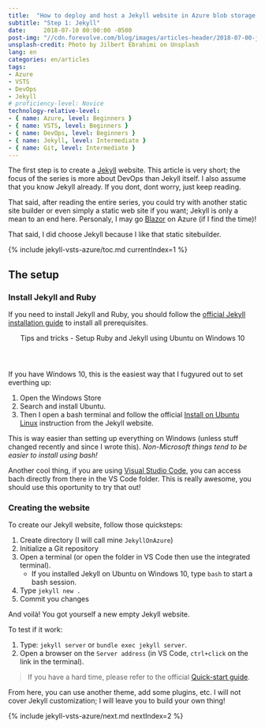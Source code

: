 ```yaml
---
title:  "How to deploy and host a Jekyll website in Azure blob storage using a VSTS continuous deployment pipeline"
subtitle: "Step 1: Jekyll"
date:     2018-07-10 00:00:00 -0500
post-img: "//cdn.forevolve.com/blog/images/articles-header/2018-07-00-jekyll-vsts-azure-v3.jpg"
unsplash-credit: Photo by Jilbert Ebrahimi on Unsplash
lang: en
categories: en/articles
tags: 
- Azure
- VSTS
- DevOps
- Jekyll
# proficiency-level: Novice
technology-relative-level:
- { name: Azure, level: Beginners }
- { name: VSTS, level: Beginners }
- { name: DevOps, level: Beginners }
- { name: Jekyll, level: Intermediate }
- { name: Git, level: Intermediate }
---
```


The first step is to create a [Jekyll](https://jekyllrb.com/) website.
This article is very short; the focus of the series is more about DevOps than Jekyll itself.
I also assume that you know Jekyll already.
If you dont, dont worry, just keep reading.

That said, after reading the entire series, you could try with another static site builder or even simply a static web site if you want; Jekyll is only a mean to an end here. Personaly, I may go [Blazor](https://github.com/aspnet/Blazor) on Azure (if I find the time)!

That said, I did choose Jekyll because I like that static sitebuilder.<!--more-->

{% include jekyll-vsts-azure/toc.md currentIndex=1 %}

## The setup

### Install Jekyll and Ruby

If you need to install Jekyll and Ruby, you should follow the [official Jekyll installation guide](https://jekyllrb.com/docs/installation/) to install all prerequisites.

<aside>
    <header>Tips and tricks - Setup Ruby and Jekyll using Ubuntu on Windows 10</header>
    <section>
        <p>If you have Windows 10, this is the easiest way that I fugyured out to set everthing up:</p>
        <ol>
            <li>Open the Windows Store</li>
            <li>Search and install Ubuntu.</li>
            <li>
                Then I open a bash terminal and follow the official
                <a href="https://jekyllrb.com/docs/installation/#ubuntu">Install on Ubuntu Linux</a>
                instruction from the Jekyll website.
            </li>
        </ol>
        <p>
            This is way easier than setting up everything on Windows (unless stuff changed recently and since I wrote this).
            <i>Non-Microsoft things tend to be easier to install using bash!</i>
        </p>
        <p>Another cool thing, if you are using <a href="https://code.visualstudio.com/">Visual Studio Code</a>, you can access bach directly from there in the VS Code folder. This is really awesome, you should use this oportunity to try that out!</p>
    </section>
</aside>

### Creating the website

To create our Jekyll website, follow those quicksteps:

1.  Create directory (I will call mine `JekyllOnAzure`)
1.  Initialize a Git repository
1.  Open a terminal (or open the folder in VS Code then use the integrated terminal).
    - If you installed Jekyll on Ubuntu on Windows 10, type `bash` to start a bash session.
1.  Type `jekyll new .`
1.  Commit you changes

And voilà! You got yourself a new empty Jekyll website.

To test if it work:

1.  Type: `jekyll server` or `bundle exec jekyll server`.
1.  Open a browser on the `Server address` (in VS Code, `ctrl+click` on the link in the terminal).

> If you have a hard time, please refer to the official [Quick-start guide](https://jekyllrb.com/docs/quickstart/).

From here, you can use another theme, add some plugins, etc.
I will not cover Jekyll customization; I will leave you to build your own thing!

{% include jekyll-vsts-azure/next.md nextIndex=2 %}
